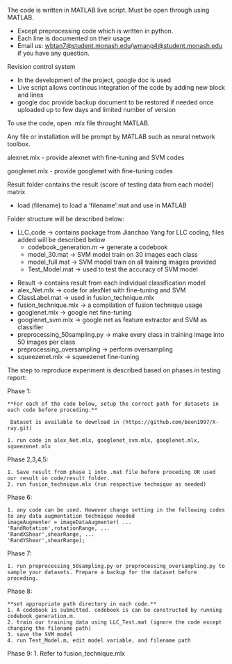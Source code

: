 The code is written in MATLAB live script. Must be open through using MATLAB.
 - Except preprocessing code which is written in python.
 - Each line is documented on their usage
 - Email us: wbtan7@student.monash.edu/wmang4@student.monash.edu if you have any question.
 
Revision control system
 - In the development of the project, google doc is used
 - Live script allows continous integration of the code by adding new block and lines
 - google doc provide backup document to be restored if needed once uploaded up to few days and limited number of version
 
To use the code, open .mlx file throught MATLAB.
 
Any file or installation will be prompt by MATLAB such as neural network toolbox.
 
 alexnet.mlx - provide alexnet with fine-tuning and SVM codes
 
 googlenet.mlx - provide googlenet with fine-tuning codes
 
Result folder contains the result (score of testing data from each model) matrix
 - load (filename) 
 to load a 'filename'.mat and use in MATLAB
 
Folder structure will be described below:
 * LLC_code -> contains package from Jianchao Yang for LLC coding, files added will be described below
  	* codebook_generation.m  -> generate a codebook
  	* model_30.mat -> SVM model train on 30 images each class
  	* model_full.mat -> SVM model train on all training images provided
  	* Test_Model.mat -> used to test the accuracy of SVM model
 - Result -> contains result from each individual classification model
 - alex_Net.mlx -> code for alexNet with fine-tuning and SVM
 - ClassLabel.mat -> used in fusion_technique.mlx
 - fusion_technique.mlx -> a compilation of fusion technique usage
 - googlenet.mlx -> google net fine-tuning
 - googlenet_svm.mlx -> google net as feature extractor and SVM as classifier
 - preprocessing_50sampling.py -> make every class in training image into 50 images per class
 - preprocessing_oversampling -> perform oversampling
 - squeezenet.mlx -> squeezenet fine-tuning
 
The step to reproduce experiment is described based on phases in testing report:

Phase 1:

	**For each of the code below, setup the correct path for datasets in each code before proceding.**
	
	 Dataset is available to download in (https://github.com/been1997/X-ray.git)
	 
	1. run code in alex_Net.mlx, googlenet_svm.mlx, googlenet.mlx, squeezenet.mlx 
	
Phase 2,3,4,5:

	1. Save result from phase 1 into .mat file before proceding OR used our result in code/result folder.
	2. run fusion_technique.mlx (run respective technique as needed)
	
Phase 6:

	1. any code can be used. However change setting in the following codes to any data augmentation technique needed
	imageAugmenter = imageDataAugmenter( ...
    'RandRotation',rotationRange, ...
    'RandXShear',shearRange, ...
    'RandYShear',shearRange);

Phase 7:

	1. run preprocessing_50sampling.py or preprocessing_oversampling.py to sample your datasets. Prepare a backup for the dataset before proceding.

Phase 8:

	**set appropriate path directory in each code.**
	1. A codebook is submitted. codebook is can be constructed by running codebook_generation.m.
	2. train our training data using LLC_Test.mat (ignore the code except changing the filename path)
	3. save the SVM model
	4. run Test_Model.m, edit model variable, and filename path
	
Phase 9:
	1. Refer to fusion_technique.mlx
